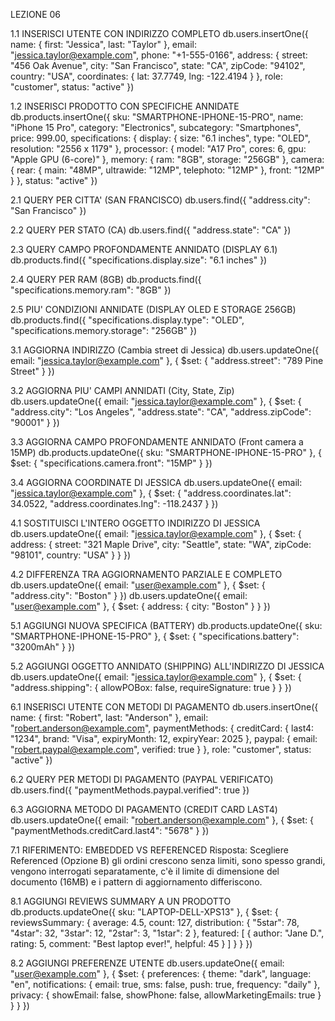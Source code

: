 LEZIONE 06 

1.1 INSERISCI UTENTE CON INDIRIZZO COMPLETO
db.users.insertOne({ name: { first: "Jessica", last: "Taylor" }, email: "jessica.taylor@example.com", phone: "+1-555-0166", address: { street: "456 Oak Avenue", city: "San Francisco", state: "CA", zipCode: "94102", country: "USA", coordinates: { lat: 37.7749, lng: -122.4194 } }, role: "customer", status: "active" })

1.2 INSERISCI PRODOTTO CON SPECIFICHE ANNIDATE
db.products.insertOne({ sku: "SMARTPHONE-IPHONE-15-PRO", name: "iPhone 15 Pro", category: "Electronics", subcategory: "Smartphones", price: 999.00, specifications: { display: { size: "6.1 inches", type: "OLED", resolution: "2556 x 1179" }, processor: { model: "A17 Pro", cores: 6, gpu: "Apple GPU (6-core)" }, memory: { ram: "8GB", storage: "256GB" }, camera: { rear: { main: "48MP", ultrawide: "12MP", telephoto: "12MP" }, front: "12MP" } }, status: "active" })

2.1 QUERY PER CITTA' (SAN FRANCISCO)
db.users.find({ "address.city": "San Francisco" })

2.2 QUERY PER STATO (CA)
db.users.find({ "address.state": "CA" })

2.3 QUERY CAMPO PROFONDAMENTE ANNIDATO (DISPLAY 6.1)
db.products.find({ "specifications.display.size": "6.1 inches" })

2.4 QUERY PER RAM (8GB)
db.products.find({ "specifications.memory.ram": "8GB" })

2.5 PIU' CONDIZIONI ANNIDATE (DISPLAY OLED E STORAGE 256GB)
db.products.find({ "specifications.display.type": "OLED", "specifications.memory.storage": "256GB" })

3.1 AGGIORNA INDIRIZZO (Cambia street di Jessica)
db.users.updateOne({ email: "jessica.taylor@example.com" }, { $set: { "address.street": "789 Pine Street" } })

3.2 AGGIORNA PIU' CAMPI ANNIDATI (City, State, Zip)
db.users.updateOne({ email: "jessica.taylor@example.com" }, { $set: { "address.city": "Los Angeles", "address.state": "CA", "address.zipCode": "90001" } })

3.3 AGGIORNA CAMPO PROFONDAMENTE ANNIDATO (Front camera a 15MP)
db.products.updateOne({ sku: "SMARTPHONE-IPHONE-15-PRO" }, { $set: { "specifications.camera.front": "15MP" } })

3.4 AGGIORNA COORDINATE DI JESSICA
db.users.updateOne({ email: "jessica.taylor@example.com" }, { $set: { "address.coordinates.lat": 34.0522, "address.coordinates.lng": -118.2437 } })

4.1 SOSTITUISCI L'INTERO OGGETTO INDIRIZZO DI JESSICA
db.users.updateOne({ email: "jessica.taylor@example.com" }, { $set: { address: { street: "321 Maple Drive", city: "Seattle", state: "WA", zipCode: "98101", country: "USA" } } })

4.2 DIFFERENZA TRA AGGIORNAMENTO PARZIALE E COMPLETO
db.users.updateOne({ email: "user@example.com" }, { $set: { "address.city": "Boston" } })
db.users.updateOne({ email: "user@example.com" }, { $set: { address: { city: "Boston" } } })

5.1 AGGIUNGI NUOVA SPECIFICA (BATTERY)
db.products.updateOne({ sku: "SMARTPHONE-IPHONE-15-PRO" }, { $set: { "specifications.battery": "3200mAh" } })

5.2 AGGIUNGI OGGETTO ANNIDATO (SHIPPING) ALL'INDIRIZZO DI JESSICA
db.users.updateOne({ email: "jessica.taylor@example.com" }, { $set: { "address.shipping": { allowPOBox: false, requireSignature: true } } })

6.1 INSERISCI UTENTE CON METODI DI PAGAMENTO
db.users.insertOne({ name: { first: "Robert", last: "Anderson" }, email: "robert.anderson@example.com", paymentMethods: { creditCard: { last4: "1234", brand: "Visa", expiryMonth: 12, expiryYear: 2025 }, paypal: { email: "robert.paypal@example.com", verified: true } }, role: "customer", status: "active" })

6.2 QUERY PER METODI DI PAGAMENTO (PAYPAL VERIFICATO)
db.users.find({ "paymentMethods.paypal.verified": true })

6.3 AGGIORNA METODO DI PAGAMENTO (CREDIT CARD LAST4)
db.users.updateOne({ email: "robert.anderson@example.com" }, { $set: { "paymentMethods.creditCard.last4": "5678" } })

7.1 RIFERIMENTO: EMBEDDED VS REFERENCED
Risposta: Scegliere Referenced (Opzione B) gli ordini crescono senza limiti, sono spesso grandi, vengono interrogati separatamente, c'è il limite di dimensione del documento (16MB) e i pattern di aggiornamento differiscono.

8.1 AGGIUNGI REVIEWS SUMMARY A UN PRODOTTO
db.products.updateOne({ sku: "LAPTOP-DELL-XPS13" }, { $set: { reviewsSummary: { average: 4.5, count: 127, distribution: { "5star": 78, "4star": 32, "3star": 12, "2star": 3, "1star": 2 }, featured: [ { author: "Jane D.", rating: 5, comment: "Best laptop ever!", helpful: 45 } ] } } })

8.2 AGGIUNGI PREFERENZE UTENTE
db.users.updateOne({ email: "user@example.com" }, { $set: { preferences: { theme: "dark", language: "en", notifications: { email: true, sms: false, push: true, frequency: "daily" }, privacy: { showEmail: false, showPhone: false, allowMarketingEmails: true } } } })

